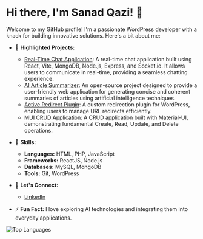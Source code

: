# Hi there, I'm Sanad Qazi! 👋

Welcome to my GitHub profile! I'm a passionate WordPress developer with a knack for building innovative solutions. Here's a bit about me:

- 🔭 **Highlighted Projects:**
  - [Real-Time Chat Application](https://github.com/sanadqazi/mern-realtime-chat-app): A real-time chat application built using React, Vite, MongoDB, Node.js, Express, and Socket.io. It allows users to communicate in real-time, providing a seamless chatting experience.
  - [AI Article Summarizer](https://github.com/sanadqazi/ai-article-summerizer-gpt-3): An open-source project designed to provide a user-friendly web application for generating concise and coherent summaries of articles using artificial intelligence techniques.
  - [Active Redirect Plugin](https://github.com/sanadqazi/active-redirect): A custom redirection plugin for WordPress, enabling users to manage URL redirects efficiently.
  - [MUI CRUD Application](https://github.com/sanadqazi/mui-crud): A CRUD application built with Material-UI, demonstrating fundamental Create, Read, Update, and Delete operations.

- 🌱 **Skills:**
  - **Languages:** HTML, PHP, JavaScript
  - **Frameworks:** ReactJS, Node.js
  - **Databases:** MySQL, MongoDB
  - **Tools:** Git, WordPress

- 💬 **Let's Connect:**
  - [LinkedIn](https://www.linkedin.com/in/sanadqazi/)

- ⚡ **Fun Fact:** I love exploring AI technologies and integrating them into everyday applications.

![Top Languages](https://github-readme-stats.vercel.app/api/top-langs/?username=sanadqazi&layout=compact&theme=radical)
